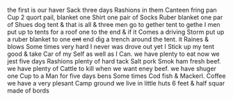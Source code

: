 the first is our haver Sack three days Rashions in them Canteen fring pan Cup 2 quort pail, blanket one Shirt one pair of Socks Ruber blanket one par of Shues dog tent & that is all & three men go to gether tent to gethe I men put up to tents for a roof one to the end & if it Comes a driving Storm put up a ruber blanket to one ~~ent~~ end dig a trench around the tent. it Raines & blows Some times very hard I never was drove out yet I Stick up my tent good & take Car of my Self as well as I Can. we have plenty to eat now we jest five days Rashions plenty of hard tack Salt pork Smok ham fresh beef. we have plenty of Cattle to kill when we want eney beef. we have shuger one Cup to a Man for five days bens  Some times Cod fish & Mackerl. Coffee  we have a very plesant Camp ground we live in little huts 6 feet & half squar made of bords